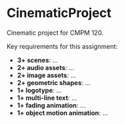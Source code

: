 # CinematicProject
Cinematic project for CMPM 120.

Key requirements for this assignment:
- **3+ scenes**: ...
- **2+ audio assets**: ...
- **2+ image assets**: ...
- **2+ geometric shapes**: ...
- **1+ logotype**: ...
- **1+ multi-line text**: ...
- **1+ fading animation**: ...
- **1+ object motion animation**: ...